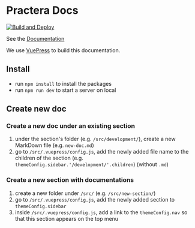# Practera Docs

[![Build and Deploy](https://github.com/intersective/docs/actions/workflows/build-deploy.yml/badge.svg)](https://github.com/intersective/docs/actions/workflows/build-deploy.yml)

See the [Documentation](https://intersective.github.io/docs/)

We use [VuePress](https://vuepress.vuejs.org/) to build this documentation.

## Install

* run `npm install` to install the packages
* run `npm run dev` to start a server on local

## Create new doc

### Create a new doc under an existing section

1. under the section's folder (e.g. `/src/development/`), create a new MarkDown file (e.g. `new-doc.md`)
1. go to `/src/.vuepress/config.js`, add the newly added file name to the children of the section (e.g. `themeConfig.sidebar.'/development/'.children`) (without `.md`)

### Create a new section with documentations

1. create a new folder under `/src/` (e.g. `/src/new-section/`)
1. go to `/src/.vuepress/config.js`, add the newly added section to `themeConfig.sidebar`
1. inside `/src/.vuepress/config.js`, add a link to the `themeConfig.nav` so that this section appears on the top menu
